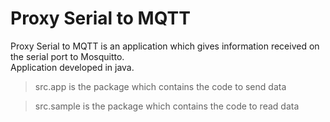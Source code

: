 # Proxy Serial to MQTT

Proxy Serial to MQTT is an application which gives information received on the serial port to Mosquitto. <br/>
Application developed in java.

> src.app is the package which contains the code to send data

> src.sample is the package which contains the code to read data
